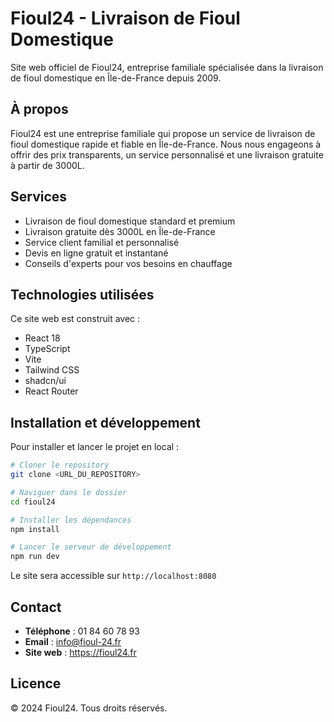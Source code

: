 
# Fioul24 - Livraison de Fioul Domestique

Site web officiel de Fioul24, entreprise familiale spécialisée dans la livraison de fioul domestique en Île-de-France depuis 2009.

## À propos

Fioul24 est une entreprise familiale qui propose un service de livraison de fioul domestique rapide et fiable en Île-de-France. Nous nous engageons à offrir des prix transparents, un service personnalisé et une livraison gratuite à partir de 3000L.

## Services

- Livraison de fioul domestique standard et premium
- Livraison gratuite dès 3000L en Île-de-France
- Service client familial et personnalisé
- Devis en ligne gratuit et instantané
- Conseils d'experts pour vos besoins en chauffage

## Technologies utilisées

Ce site web est construit avec :

- React 18
- TypeScript
- Vite
- Tailwind CSS
- shadcn/ui
- React Router

## Installation et développement

Pour installer et lancer le projet en local :

```bash
# Cloner le repository
git clone <URL_DU_REPOSITORY>

# Naviguer dans le dossier
cd fioul24

# Installer les dépendances
npm install

# Lancer le serveur de développement
npm run dev
```

Le site sera accessible sur `http://localhost:8080`

## Contact

- **Téléphone** : 01 84 60 78 93
- **Email** : info@fioul-24.fr
- **Site web** : https://fioul24.fr

## Licence

© 2024 Fioul24. Tous droits réservés.
